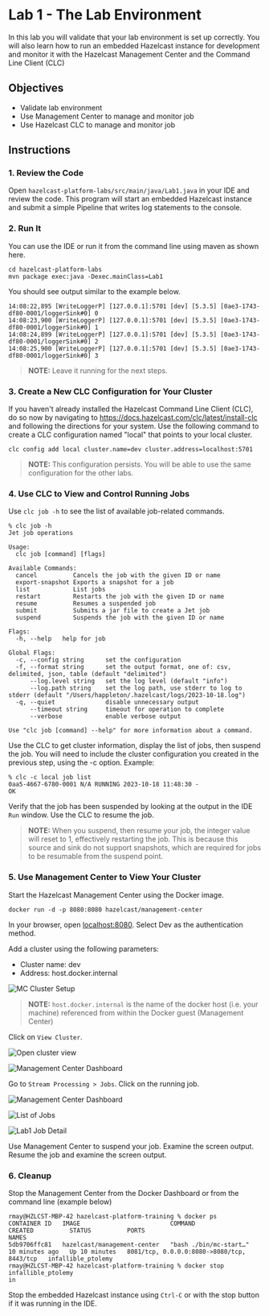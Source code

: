 # Lab 1 - The Lab Environment

In this lab you will validate that your lab environment is set up 
correctly.  You will also learn how to run an embedded Hazelcast instance 
for development and monitor it with the Hazelcast Management Center and 
the Command Line Client (CLC)

## Objectives 

* Validate lab environment
* Use Management Center to manage and monitor job
* Use Hazelcast CLC to manage and monitor job

## Instructions 

### 1. Review the Code
Open `hazelcast-platform-labs/src/main/java/Lab1.java` in your IDE and review the code. This program 
will start an embedded Hazelcast instance and submit a simple Pipeline that 
writes log statements to the console.

### 2. Run It
You can use the IDE or run it from the command line using maven as shown here. 
```shell
cd hazelcast-platform-labs
mvn package exec:java -Dexec.mainClass=Lab1
```

You should see output similar to the example below.
```shell
14:08:22,895 [WriteLoggerP] [127.0.0.1]:5701 [dev] [5.3.5] [0ae3-1743-df80-0001/loggerSink#0] 0
14:08:23,900 [WriteLoggerP] [127.0.0.1]:5701 [dev] [5.3.5] [0ae3-1743-df80-0001/loggerSink#0] 1
14:08:24,899 [WriteLoggerP] [127.0.0.1]:5701 [dev] [5.3.5] [0ae3-1743-df80-0001/loggerSink#0] 2
14:08:25,900 [WriteLoggerP] [127.0.0.1]:5701 [dev] [5.3.5] [0ae3-1743-df80-0001/loggerSink#0] 3
```
> __NOTE:__ Leave it running for the next steps.

### 3. Create a New CLC Configuration for Your Cluster
If you haven't already installed the Hazelcast Command Line Client (CLC),
do so now by navigating to https://docs.hazelcast.com/clc/latest/install-clc
and following the directions for your system.  Use the 
following command to create a CLC configuration named "local" that points 
to your local cluster.
```shell
clc config add local cluster.name=dev cluster.address=localhost:5701
```

> __NOTE:__ This configuration persists.  You will be able to use the same configuration for the other labs.

### 4. Use CLC to View and Control Running Jobs

Use `clc job -h` to see the list of available job-related commands.

```console
% clc job -h
Jet job operations

Usage:
  clc job [command] [flags]

Available Commands:
  cancel          Cancels the job with the given ID or name
  export-snapshot Exports a snapshot for a job
  list            List jobs
  restart         Restarts the job with the given ID or name
  resume          Resumes a suspended job
  submit          Submits a jar file to create a Jet job
  suspend         Suspends the job with the given ID or name

Flags:
  -h, --help   help for job

Global Flags:
  -c, --config string      set the configuration
  -f, --format string      set the output format, one of: csv, delimited, json, table (default "delimited")
      --log.level string   set the log level (default "info")
      --log.path string    set the log path, use stderr to log to stderr (default "/Users/happleton/.hazelcast/logs/2023-10-18.log")
  -q, --quiet              disable unnecessary output
      --timeout string     timeout for operation to complete
      --verbose            enable verbose output

Use "clc job [command] --help" for more information about a command.
```

Use the CLC to get cluster information, display the list of jobs, then suspend the job. You will need to include the cluster configuration you created in the previous step, using the -c option. Example:

```console
% clc -c local job list
0aa5-4667-6780-0001	N/A	RUNNING	2023-10-18 11:48:30	-
OK
```

Verify that the job has been suspended by looking at the output in the IDE `Run` window. Use the CLC to resume the job.

> __NOTE:__ When you suspend, then resume your job, the integer value will reset to 1, effectively restarting the job. This is because this source and sink do not support snapshots, which are required for jobs to be resumable from the suspend point. 

### 5. Use Management Center to View Your Cluster

Start the Hazelcast Management Center using the Docker image.
```shell
docker run -d -p 8080:8080 hazelcast/management-center 
```

In your browser, open [localhost:8080](http://localhost:8080). Select Dev as the authentication method.

Add a cluster using the following parameters:
* Cluster name: dev
* Address: host.docker.internal

![MC Cluster Setup](images/MC_clusterconfig.png)

> __NOTE:__ `host.docker.internal` is the name of the docker host (i.e. your machine) referenced from within the Docker guest (Management Center)

Click on `View Cluster`.

![Open cluster view](images/mc_viewcluster.png)

![Management Center Dashboard](images/mchome.png)

Go to `Stream Processing > Jobs`. Click on the running job. 

![Management Center Dashboard](images/mchome.png)

![List of Jobs](images/mcjoblist.png)

![Lab1 Job Detail](images/mclab1jobdetail.png)

Use Management Center to suspend your job. Examine the screen output. Resume the job and examine the screen output. 

### 6. Cleanup

Stop the Management Center from the Docker Dashboard or from the command line
(example below)

```shell
rmay@HZLCST-MBP-42 hazelcast-platform-training % docker ps
CONTAINER ID   IMAGE                         COMMAND                  CREATED          STATUS          PORTS                                        NAMES
5db9706ffc81   hazelcast/management-center   "bash ./bin/mc-start…"   10 minutes ago   Up 10 minutes   8081/tcp, 0.0.0.0:8080->8080/tcp, 8443/tcp   infallible_ptolemy
rmay@HZLCST-MBP-42 hazelcast-platform-training % docker stop infallible_ptolemy
in
```

Stop the embedded Hazelcast instance using `Ctrl-C` or with the stop button if 
it was running in the IDE.